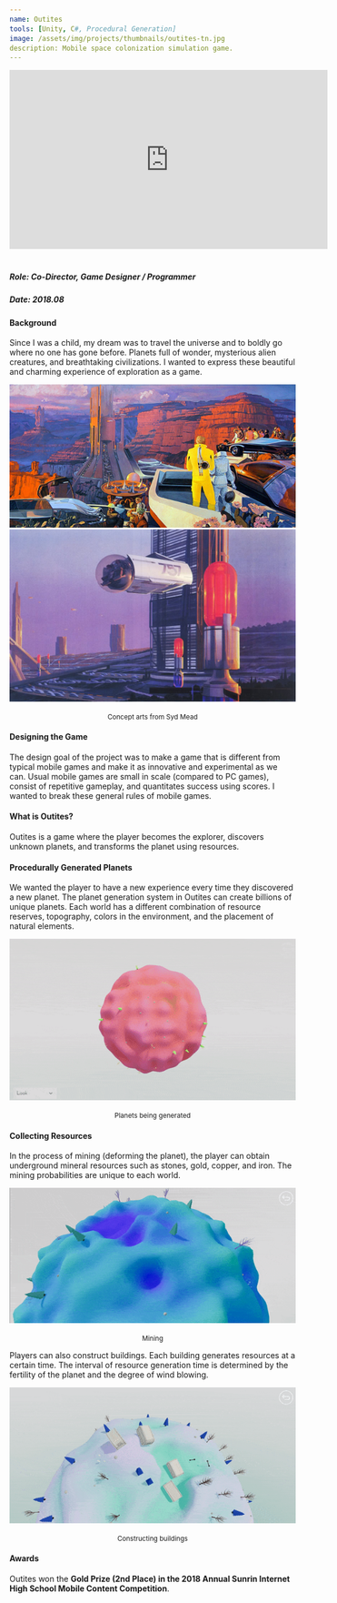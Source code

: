 ```yaml
---
name: Outites
tools: [Unity, C#, Procedural Generation]
image: /assets/img/projects/thumbnails/outites-tn.jpg
description: Mobile space colonization simulation game.
---
```


<div class="video">
    <iframe width="560" height="315" src="https://www.youtube.com/embed/C9iIGnywQvs" frameborder="0" allow="accelerometer; autoplay; encrypted-media; gyroscope; picture-in-picture" allowfullscreen></iframe>
</div> <br>

##### Role: Co-Director, Game Designer / Programmer
##### Date: 2018.08

#### Background
Since I was a child, my dream was to travel the universe and to boldly go where no one has gone before. Planets full of wonder, mysterious alien creatures, and breathtaking civilizations. I wanted to express these beautiful and charming experience of exploration as a game.

<center> 
<img src="/assets/img/projects/reg/syd-mead-1.jpg"/>
<img src="/assets/img/projects/reg/syd-mead-2.jpg"/>
<p><small>Concept arts from Syd Mead</small></p>
</center>

#### Designing the Game
The design goal of the project was to make a game that is different from typical mobile games and make it as innovative and experimental as we can. Usual mobile games are small in scale (compared to PC games), consist of repetitive gameplay, and quantitates success using scores. I wanted to break these general rules of mobile games.

#### What is Outites?
Outites is a game where the player becomes the explorer, discovers unknown planets, and transforms the planet using resources.

#### Procedurally Generated Planets
We wanted the player to have a new experience every time they discovered a new planet. The planet generation system in Outites can create billions of unique planets. Each world has a different combination of resource reserves, topography, colors in the environment, and the placement of natural elements.

<center>
<img src="/assets/img/projects/reg/outites-generation.gif"/>
<p><small>Planets being generated</small></p>
</center>

#### Collecting Resources
In the process of mining (deforming the planet), the player can obtain underground mineral resources such as stones, gold, copper, and iron. The mining probabilities are unique to each world. 

<center>
<img src="/assets/img/projects/reg/outites-mining.gif"/>
<p><small>Mining</small></p>
</center>

Players can also construct buildings. Each building generates resources at a certain time. The interval of resource generation time is determined by the fertility of the planet and the degree of wind blowing. 

<center>
<img src="/assets/img/projects/reg/outites-construction.gif"/>
<p><small>Constructing buildings</small></p>
</center>

#### Awards

Outites won the **Gold Prize (2nd Place) in the 2018 Annual Sunrin Internet High School Mobile Content Competition**.